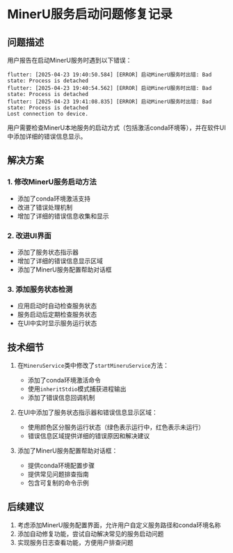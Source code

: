 # MinerU服务启动问题修复记录

## 问题描述

用户报告在启动MinerU服务时遇到以下错误：

```
flutter: [2025-04-23 19:40:50.584] [ERROR] 启动MinerU服务时出错: Bad state: Process is detached 
flutter: [2025-04-23 19:40:54.562] [ERROR] 启动MinerU服务时出错: Bad state: Process is detached 
flutter: [2025-04-23 19:41:08.835] [ERROR] 启动MinerU服务时出错: Bad state: Process is detached 
Lost connection to device. 
```

用户需要检查MinerU本地服务的启动方式（包括激活conda环境等），并在软件UI中添加详细的错误信息显示。

## 解决方案

### 1. 修改MinerU服务启动方法

- 添加了conda环境激活支持
- 改进了错误处理机制
- 增加了详细的错误信息收集和显示

### 2. 改进UI界面

- 添加了服务状态指示器
- 增加了详细的错误信息显示区域
- 添加了MinerU服务配置帮助对话框

### 3. 添加服务状态检测

- 应用启动时自动检查服务状态
- 服务启动后定期检查服务状态
- 在UI中实时显示服务运行状态

## 技术细节

1. 在`MineruService`类中修改了`startMineruService`方法：
   - 添加了conda环境激活命令
   - 使用`inheritStdio`模式捕获进程输出
   - 添加了错误信息回调机制

2. 在UI中添加了服务状态指示器和错误信息显示区域：
   - 使用颜色区分服务运行状态（绿色表示运行中，红色表示未运行）
   - 错误信息区域提供详细的错误原因和解决建议

3. 添加了MinerU服务配置帮助对话框：
   - 提供conda环境配置步骤
   - 提供常见问题排查指南
   - 包含可复制的命令示例

## 后续建议

1. 考虑添加MinerU服务配置界面，允许用户自定义服务路径和conda环境名称
2. 添加自动修复功能，尝试自动解决常见的服务启动问题
3. 实现服务日志查看功能，方便用户排查问题